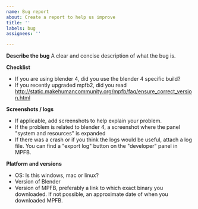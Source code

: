 ```yaml
---
name: Bug report
about: Create a report to help us improve
title: ''
labels: bug
assignees: ''

---
```


**Describe the bug**
A clear and concise description of what the bug is.

**Checklist**
- If you are using blender 4, did you use the blender 4 specific build?
- If you recently upgraded mpfb2, did you read http://static.makehumancommunity.org/mpfb/faq/ensure_correct_version.html

**Screenshots / logs**
- If applicable, add screenshots to help explain your problem.
- If the problem is related to blender 4, a screenshot where the panel "system and resources" is expanded
- If there was a crash or if you think the logs would be useful, attach a log file. You can find a "export log" button on the "developer" panel in MPFB.

**Platform and versions**
 - OS: Is this windows, mac or linux?
 - Version of Blender
 - Version of MPFB, preferably a link to which exact binary you downloaded. If not possible, an approximate date of when you downloaded MPFB.


